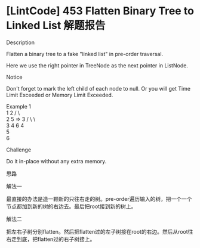 # [LintCode] 453 Flatten Binary Tree to Linked List 解题报告

Description

Flatten a binary tree to a fake "linked list" in pre-order traversal.

Here we use the right pointer in TreeNode as the next pointer in ListNode.

Notice

Don't forget to mark the left child of each node to null. Or you will get Time Limit Exceeded or Memory Limit Exceeded.


Example
              1
               \
     1          2
    / \             \
   2   5    =>    3
  / \   \               \
 3   4   6             4
                             \
                              5
                                \
                                 6


Challenge

Do it in-place without any extra memory.


思路

解法一

最直接的办法是造一颗新的只往右走的树。pre-order遍历输入的树，把一个一个节点都加到新的树的右边去。最后把root接到新的树上。

解法二

把左右子树分别flatten。然后把flatten过的左子树接在root的右边。然后从root往右走到底，把flatten过的右子树接上。

